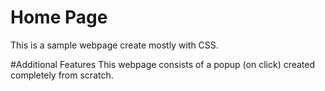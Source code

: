 # Home Page
This is a sample webpage create mostly with CSS.

#Additional Features
This webpage consists of a popup (on click) created completely from scratch.
